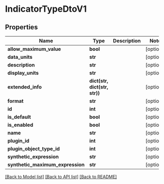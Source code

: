 # IndicatorTypeDtoV1

## Properties
Name | Type | Description | Notes
------------ | ------------- | ------------- | -------------
**allow_maximum_value** | **bool** |  | [optional] 
**data_units** | **str** |  | [optional] 
**description** | **str** |  | [optional] 
**display_units** | **str** |  | [optional] 
**extended_info** | **dict(str, dict(str, str))** |  | [optional] 
**format** | **str** |  | [optional] 
**id** | **int** |  | [optional] 
**is_default** | **bool** |  | [optional] 
**is_enabled** | **bool** |  | [optional] 
**name** | **str** |  | [optional] 
**plugin_id** | **int** |  | [optional] 
**plugin_object_type_id** | **int** |  | [optional] 
**synthetic_expression** | **str** |  | [optional] 
**synthetic_maximum_expression** | **str** |  | [optional] 

[[Back to Model list]](../README.md#documentation-for-models) [[Back to API list]](../README.md#documentation-for-api-endpoints) [[Back to README]](../README.md)


